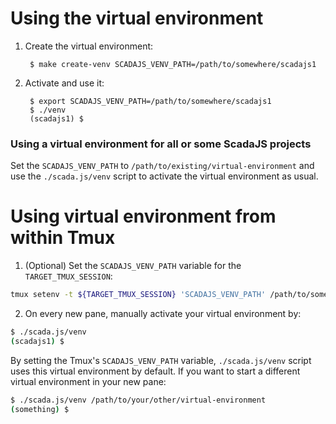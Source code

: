 # Using the virtual environment 

1. Create the virtual environment:
    
        $ make create-venv SCADAJS_VENV_PATH=/path/to/somewhere/scadajs1
		
2. Activate and use it:

		$ export SCADAJS_VENV_PATH=/path/to/somewhere/scadajs1
        $ ./venv
        (scadajs1) $ 
		
### Using a virtual environment for all or some ScadaJS projects

Set the `SCADAJS_VENV_PATH` to `/path/to/existing/virtual-environment` and use the `./scada.js/venv` script to activate the virtual environment as usual. 

        
# Using virtual environment from within Tmux

1. (Optional) Set the `SCADAJS_VENV_PATH` variable for the `TARGET_TMUX_SESSION`:

```bash
tmux setenv -t ${TARGET_TMUX_SESSION} 'SCADAJS_VENV_PATH' /path/to/somewhere/scadajs1
```

2. On every new pane, manually activate your virtual environment by:

```bash
$ ./scada.js/venv
(scadajs1) $ 
```

By setting the Tmux's `SCADAJS_VENV_PATH` variable, `./scada.js/venv` script uses this 
virtual environment by default. If you want to start a different virtual environment in your 
new pane: 

```bash
$ ./scada.js/venv /path/to/your/other/virtual-environment
(something) $ 
```

